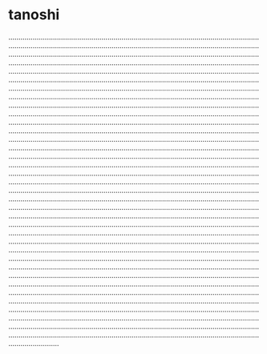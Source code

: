 # tanoshi
.........................................................................................................................................................................................................................................................................................................................................................................................................................................................................................................................................................................................................................................................................................................................................................................................................................................................................................................................................................................................................................................................................................................................................................................................................................................................................................................................................................................................................................................................................................................................................................................................................................................................................................................................................................................................................................................................................................................................................................................................................................................................................................................................................................................................................................................................................................................................................................................................................................................................................................................................................................................................................................................................................................................................................................................................................................................................................................................................................................................................................................................................................................................................................................................................................................................................................................................................................................................................................................................................................................................................................................................................................................................................................................................................................................................................................................................................................................................................................................................................................................................................................................................................................................................................................................................................................................................................................................................................................................................................................................................................................................................................................................................................................